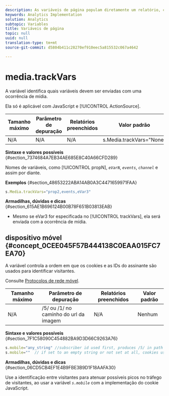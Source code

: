 ```yaml
---
description: As variáveis de página populam diretamente um relatório, como pageName, Propriedades de lista, Variáveis de lista, entre outros.
keywords: Analytics Implementation
solution: Analytics
subtopic: Variables
title: Variáveis de página
topic: null
uuid: null
translation-type: tm+mt
source-git-commit: d5804b411c28270ef910eec5a815532c067a4642

---
```



# media.trackVars

A variável identifica quais variáveis devem ser enviadas com uma ocorrência de mídia.

<!-- 

media_trackVars.xml

 -->

Ela só é aplicável com JavaScript e [!UICONTROL ActionSource].

| Tamanho máximo | Parâmetro de depuração | Relatórios preenchidos | Valor padrão |
|---|---|---|---|
| N/A | N/A | N/A | s.Media.trackVars="None" |

**Sintaxe e valores possíveis** {#section_7374684A7EB34AE685E8C40A66CFD289}

Nomes de variáveis, como [!UICONTROL propN], *`eVarN`*, *`events`*, *`channel`* e assim por diante.

**Exemplos** {#section_48653222ABA14AB0A3C4471659971FAA}

```js
s.Media.trackVars="prop2,events,eVar3"
```

**Armadilhas, dúvidas e dicas** {#section_615AE1B696124B00B78F651B03813EAB}

* Mesmo se eVar3 for especificada no [!UICONTROL trackVars], ela será enviada com a ocorrência de mídia.

## dispositivo móvel {#concept_0CEE045F57B444138C0EAA015FC7EA70}

A variável controla a ordem em que os cookies e as IDs do assinante são usados para identificar visitantes.

<!-- 

mobile.xml

 -->

Consulte [Protocolos de rede móvel](/help/implement/js-implementation/c-additional-libraries/network-protocols.md).

| Tamanho máximo | Parâmetro de depuração | Relatórios preenchidos | Valor padrão |
|---|---|---|---|
| N/A | /5/ ou /1/ no caminho do url da imagem | N/A | Nenhum |

**Sintaxe e valores possíveis** {#section_7F1C58090C454882BA9D3D66C9263A76}

```js
s.mobile="any_string" //subscriber id used first, produces /5/ in path of image url 
s.mobile=""  // if set to an empty string or not set at all, cookies used first, produces /1/ in path of image url 
```

**Armadilhas, dúvidas e dicas** {#section_06CD5CB4EF1E4B9FBE3B9D1F18AAFA30}

Use a identificação entre visitantes para atenuar possíveis picos no tráfego de visitantes, ao usar a variável *`s.mobile`* com a implementação do cookie JavaScript.

